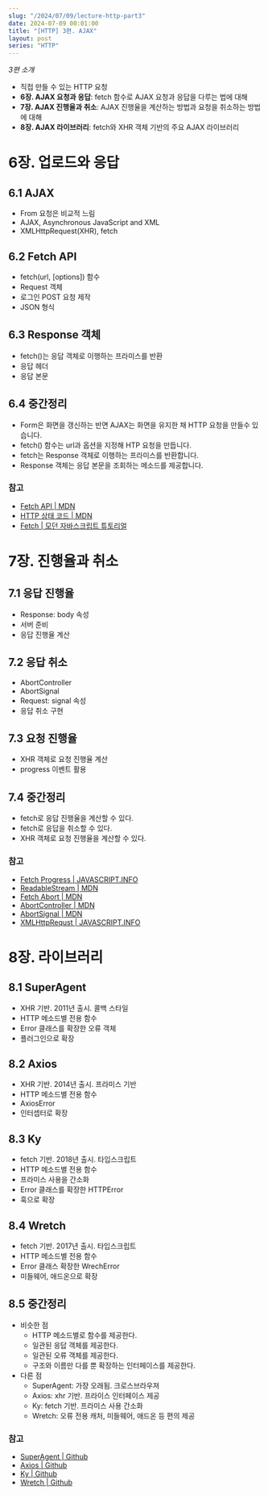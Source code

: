 ```yaml
---
slug: "/2024/07/09/lecture-http-part3"
date: 2024-07-09 00:01:00
title: "[HTTP] 3편. AJAX"
layout: post
series: "HTTP"
---
```


_3편 소개_

- 직접 만들 수 있는 HTTP 요청
- **6장. AJAX 요청과 응답**: fetch 함수로 AJAX 요청과 응답을 다루는 법에 대해
- **7장. AJAX 진행율과 취소**: AJAX 진행율을 계산하는 방법과 요청을 취소하는 방법에 대해
- **8장. AJAX 라이브러리**: fetch와 XHR 객체 기반의 주요 AJAX 라이브러리

# 6장. 업로드와 응답

## 6.1 AJAX

- From 요청은 비교적 느림
- AJAX, Asynchronous JavaScript and XML
- XMLHttpRequest(XHR), fetch

## 6.2 Fetch API

- fetch(url, [options]) 함수
- Request 객체
- 로그인 POST 요청 제작
- JSON 형식

## 6.3 Response 객체

- fetch()는 응답 객체로 이행하는 프라미스를 반환
- 응답 헤더
- 응답 본문

## 6.4 중간정리

- Form은 화면을 갱신하는 반면 AJAX는 화면을 유지한 채 HTTP 요청을 만들수 있습니다.
- fetch() 함수는 url과 옵션을 지정해 HTP 요청을 만듭니다.
- fetch는 Response 객체로 이행하는 프라미스를 반환합니다.
- Response 객체는 응답 본문을 조회하는 메소드를 제공합니다.

### 참고

- [Fetch API | MDN](https://developer.mozilla.org/ko/docs/Web/API/Fetch_API)
- [HTTP 상태 코드 | MDN](https://developer.mozilla.org/ko/docs/Web/HTTP/Status)
- [Fetch | 모던 자바스크립트 튜토리얼](https://ko.javascript.info/fetch)

# 7장. 진행율과 취소

## 7.1 응답 진행율

- Response: body 속성
- 서버 준비
- 응답 진행율 계산

## 7.2 응답 취소

- AbortController
- AbortSignal
- Request: signal 속성
- 응답 취소 구현

## 7.3 요청 진행율

- XHR 객체로 요청 진행율 계산
- progress 이벤트 활용

## 7.4 중간정리

- fetch로 응답 진행율을 계산할 수 있다.
- fetch로 응답을 취소할 수 있다.
- XHR 객체로 요청 진행율을 계산할 수 있다.

### 참고

- [Fetch Progress | JAVASCRIPT.INFO](https://ko.javascript.info/fetch-progress)
- [ReadableStream | MDN](https://developer.mozilla.org/ko/docs/Web/API/ReadableStream)
- [Fetch Abort | MDN](https://ko.javascript.info/fetch-abort)
- [AbortController | MDN](https://developer.mozilla.org/ko/docs/Web/API/AbortController)
- [AbortSignal | MDN](https://developer.mozilla.org/en-US/docs/Web/API/AbortSignal)
- [XMLHttpRequst | JAVASCRIPT.INFO](https://ko.javascript.info/xmlhttprequest)

# 8장. 라이브러리

## 8.1 SuperAgent

- XHR 기반. 2011년 출시. 콜백 스타일
- HTTP 메소드별 전용 함수
- Error 클래스를 확장한 오류 객체
- 플러그인으로 확장

## 8.2 Axios

- XHR 기반. 2014년 출시. 프라미스 기반
- HTTP 메소드별 전용 함수
- AxiosError
- 인터셉터로 확장

## 8.3 Ky

- fetch 기반. 2018년 출시. 타입스크립트
- HTTP 메소드별 전용 함수
- 프라미스 사용을 간소화
- Error 클래스를 확장한 HTTPError
- 훅으로 확장

## 8.4 Wretch

- fetch 기반. 2017년 출시. 타입스크립트
- HTTP 메소드별 전용 함수
- Error 클래스 확장한 WrechError
- 미들웨어, 애드온으로 확장

## 8.5 중간정리

- 비슷한 점
  - HTTP 메소드별로 함수를 제공한다.
  - 일관된 응답 객체를 제공한다.
  - 일관된 오류 객체를 제공한다.
  - 구조와 이름만 다를 뿐 확장하는 인터페이스를 제공한다.
- 다른 점
  - SuperAgent: 가장 오래됨. 크로스브라우져
  - Axios: xhr 기반. 프라이스 인터페이스 제공
  - Ky: fetch 기반. 프라미스 사용 간소화
  - Wretch: 오류 전용 캐처, 미들웨어, 애드온 등 편의 제공

### 참고

- [SuperAgent | Github](https://github.com/ladjs/superagent)
- [Axios | Github](https://github.com/axios/axios)
- [Ky | Github](https://github.com/sindresorhus/ky)
- [Wretch | Github](https://github.com/elbywan/wretch)
